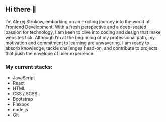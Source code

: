 ## Hi there 👋

I’m Alexej Strokow, embarking on an exciting journey into the world of Frontend Development. With a fresh perspective and a deep-seated passion for technology, I am keen to dive into coding and design that make websites tick. Although I’m at the beginning of my professional path, my motivation and commitment to learning are unwavering. I am ready to absorb knowledge, tackle challenges head-on, and contribute to projects that push the envelope of user experience.
### My current stacks: 
- JavaScript
- React 
- HTML 
- CSS / SCSS
- Bootstrap
- Flexbox
- node.js 
- Git
